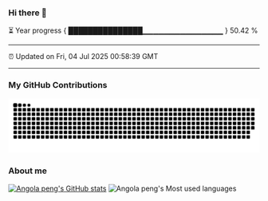### Hi there 👋

⏳ Year progress { ███████████████▁▁▁▁▁▁▁▁▁▁▁▁▁▁▁ } 50.42 %

---

⏰ Updated on Fri, 04 Jul 2025 00:58:39 GMT

---
### My GitHub Contributions

![](https://raw.githubusercontent.com/xuexixuexijpg/xuexixuexijpg/main/assets/github-contribution-grid-snake.svg)

### About me

[![Angola peng's GitHub stats](https://github-readme-stats.vercel.app/api?username=xuexixuexijpg&show_icons=true&theme=radical)](https://github.com/anuraghazra/github-readme-stats)
![Angola peng's Most used languages](https://github-readme-stats.vercel.app/api/top-langs/?username=xuexixuexijpg&layout=compact&hide_border=true&langs_count=10)


